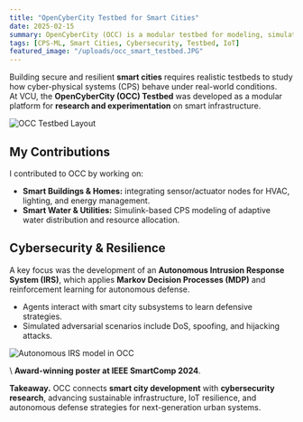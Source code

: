 ```yaml
---
title: "OpenCyberCity Testbed for Smart Cities"
date: 2025-02-15
summary: OpenCyberCity (OCC) is a modular testbed for modeling, simulation, and cybersecurity of smart city CPS, with applications in smart homes, water systems, and autonomous defense.
tags: [CPS-ML, Smart Cities, Cybersecurity, Testbed, IoT]
featured_image: "/uploads/occ_smart_testbed.JPG"
---
```


Building secure and resilient **smart cities** requires realistic testbeds to study how cyber-physical systems (CPS) behave under real-world conditions.  
At VCU, the **OpenCyberCity (OCC) Testbed** was developed as a modular platform for **research and experimentation** on smart infrastructure.  

![OCC Testbed Layout](/uploads/occ_smart_testbed.JPG)  

## My Contributions
I contributed to OCC by working on:  
- **Smart Buildings & Homes:** integrating sensor/actuator nodes for HVAC, lighting, and energy management.  
- **Smart Water & Utilities:** Simulink-based CPS modeling of adaptive water distribution and resource allocation.  

## Cybersecurity & Resilience
A key focus was the development of an **Autonomous Intrusion Response System (IRS)**, which applies **Markov Decision Processes (MDP)** and reinforcement learning for autonomous defense.  
- Agents interact with smart city subsystems to learn defensive strategies.  
- Simulated adversarial scenarios include DoS, spoofing, and hijacking attacks.  

![Autonomous IRS model in OCC](/uploads/SmartComp_Poster.jpg)  

\ 
**Award-winning poster at IEEE SmartComp 2024**.  

**Takeaway.** OCC connects **smart city development** with **cybersecurity research**, advancing sustainable infrastructure, IoT resilience, and autonomous defense strategies for next-generation urban systems.  
